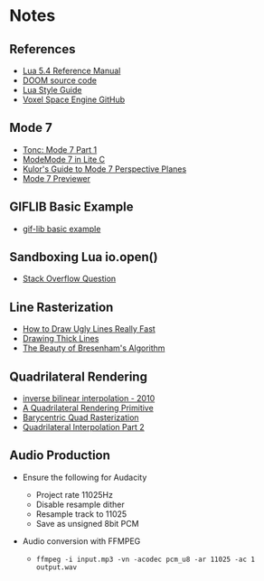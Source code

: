 # Notes

## References
- [Lua 5.4 Reference Manual](https://www.lua.org/manual/5.4/manual.html)
- [DOOM source code](https://github.com/id-Software/DOOM)
- [Lua Style Guide](https://github.com/luarocks/lua-style-guide)
- [Voxel Space Engine GitHub](https://github.com/s-macke/VoxelSpace)

## Mode 7
- [Tonc: Mode 7 Part 1](http://www.coranac.com/tonc/text/mode7.htm)
- [ModeMode 7 in Lite C](https://fenixfox-studios.com/content/mode_7/)
- [Kulor's Guide to Mode 7 Perspective Planes](https://forums.nesdev.org/viewtopic.php?t=24053)
- [Mode 7 Previewer](https://novasquirrel.github.io/Mode7Preview/)

## GIFLIB Basic Example
- [gif-lib basic example](https://gist.github.com/suzumura-ss/a5e922994513e44226d33c3a0c2c60d1)

## Sandboxing Lua io.open()
- [Stack Overflow Question](https://stackoverflow.com/questions/20715652/how-to-wrap-the-io-functions-in-lua-to-prevent-the-user-from-leaving-x-directory)

## Line Rasterization
- [How to Draw Ugly Lines Really Fast](https://cohost.org/tomforsyth/post/648716-how-to-draw-ugly-lin)
- [Drawing Thick Lines](http://kt8216.unixcab.org/murphy/index.html)
- [The Beauty of Bresenham's Algorithm](https://zingl.github.io/bresenham.html)

## Quadrilateral Rendering
- [inverse bilinear interpolation - 2010](https://iquilezles.org/articles/ibilinear/)
- [A Quadrilateral Rendering Primitive](https://vcgdata.isti.cnr.it/Publications/2004/HT04/quadrendering.pdf)
- [Barycentric Quad Rasterization](https://jcgt.org/published/0011/03/04/paper-lowres.pdf)
- [Quadrilateral Interpolation Part 2](https://www.reedbeta.com/blog/quadrilateral-interpolation-part-2/)

## Audio Production
- Ensure the following for Audacity
  - Project rate 11025Hz
  - Disable resample dither
  - Resample track to 11025
  - Save as unsigned 8bit PCM

- Audio conversion with FFMPEG
  - `ffmpeg -i input.mp3 -vn -acodec pcm_u8 -ar 11025 -ac 1 output.wav`
